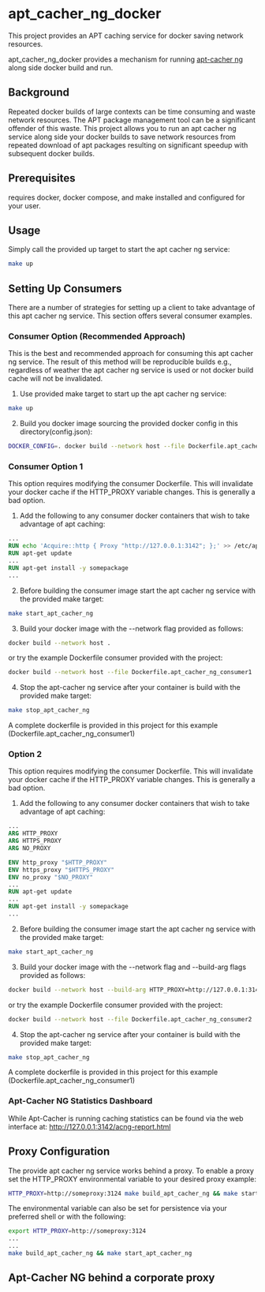 # apt_cacher_ng_docker

This project provides an APT caching service for docker saving network resources.

apt_cacher_ng_docker provides a mechanism for running [apt-cacher ng](https://help.ubuntu.com/community/Apt-Cacher%20NG)
along side docker build and run.  

## Background 
Repeated docker builds of large contexts can be time consuming and waste network
resources. The APT package management tool can be a significant offender of this
waste.  This project allows you to run an apt cacher ng service along side 
your docker builds to save network resources from repeated download of apt
packages resulting on significant speedup with subsequent docker builds.

## Prerequisites 
requires docker, docker compose, and make installed and configured for your user.

## Usage

Simply call the provided up target to start the apt cacher ng service:
```bash
make up
```

## Setting Up Consumers 
There are a number of strategies for setting up a client to take advantage of
this apt cacher ng service.  This section offers several consumer examples. 

### Consumer Option (**Recommended Approach**)

This is the best and recommended approach for consuming this apt cacher ng service.
The result of this method will be reproducible builds e.g., regardless of weather
the apt cacher ng service is used or not docker build cache will not be invalidated.

1. Use  provided make target to start up the apt cacher ng service:
```bash 
make up
```
2. Build you docker image sourcing the provided docker config in this directory(config.json):
```bash
DOCKER_CONFIG=. docker build --network host --file Dockerfile.apt_cacher_ng_consumer_recommended .
```

### Consumer Option 1

This option requires modifying the consumer Dockerfile.  This will invalidate 
your docker cache if the HTTP_PROXY variable changes. This is generally a bad 
option.

1. Add the following to any consumer docker containers that wish to take advantage
of apt caching:
```Dockerfile
...
RUN echo 'Acquire::http { Proxy "http://127.0.0.1:3142"; };' >> /etc/apt/apt.conf.d/01proxy
RUN apt-get update
...
RUN apt-get install -y somepackage
...

```
2. Before building the consumer image start the apt cacher ng service with the provided make target:
```bash
make start_apt_cacher_ng
```
3. Build your docker image with the --network flag provided as follows:
```bash
docker build --network host .
```
or try the example Dockerfile consumer provided with the project:
```bash
docker build --network host --file Dockerfile.apt_cacher_ng_consumer1 .
```

4. Stop the apt-cacher ng service after your container is build with the provided make target:
```bash
make stop_apt_cacher_ng
```

A complete dockerfile is provided in this project for this example (Dockerfile.apt_cacher_ng_consumer1)

### Option 2

This option requires modifying the consumer Dockerfile.  This will invalidate 
your docker cache if the HTTP_PROXY variable changes. This is generally a bad 
option.

1. Add the following to any consumer docker containers that wish to take advantage
of apt caching:
```Dockerfile
...
ARG HTTP_PROXY
ARG HTTPS_PROXY
ARG NO_PROXY

ENV http_proxy "$HTTP_PROXY"
ENV https_proxy "$HTTPS_PROXY"
ENV no_proxy "$NO_PROXY"
...
RUN apt-get update
...
RUN apt-get install -y somepackage
...
```

2. Before building the consumer image start the apt cacher ng service with the provided make target:
```bash
make start_apt_cacher_ng
```
3. Build your docker image with the --network flag and --build-arg flags provided as follows:
```bash
docker build --network host --build-arg HTTP_PROXY=http://127.0.0.1:3142 --build-arg HTTPS_PROXY="http://127.0.0.1:3142" .
```
or try the example Dockerfile consumer provided with the project:
```bash
docker build --network host --file Dockerfile.apt_cacher_ng_consumer2 .
```

4. Stop the apt-cacher ng service after your container is build with the provided make target:
```bash
make stop_apt_cacher_ng
```

A complete dockerfile is provided in this project for this example (Dockerfile.apt_cacher_ng_consumer1)

### Apt-Cacher NG Statistics Dashboard
While Apt-Cacher is running caching statistics can be found via the web interface at: http://127.0.0.1:3142/acng-report.html


## Proxy Configuration
The provide apt cacher ng service works behind a proxy. To enable a proxy
set the HTTP_PROXY environmental variable to your desired proxy example:
```bash
HTTP_PROXY=http://someproxy:3124 make build_apt_cacher_ng && make start_apt_cacher_ng
```
The environmental variable can also be set for persistence via your preferred shell or with the following:
```bash
export HTTP_PROXY=http://someproxy:3124
...
...
make build_apt_cacher_ng && make start_apt_cacher_ng
```


## Apt-Cacher NG behind a corporate proxy

